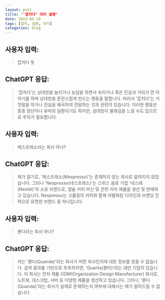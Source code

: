 ```yaml
---
layout: post
title: ""깝치다" 의미 설명"
date: 2023-05-10
tags: [깝치, 설명, 의미]
categories: blog
---
```


## 사용자 입력:
> 깝치다 뜻

## ChatGPT 응답:
> '깝치다'는 상대방을 놀리거나 농담을 하면서 속이거나 혹은 진실과 거리가 먼 이야기를 하며 상대방을 혼란스럽게 만드는 행동을 말합니다. 따라서 '깝치다'는 거짓말을 하거나 진실을 왜곡하여 전달하는 것과 관련이 있습니다. 이러한 행동은 종종 장난이나 유머의 일환이기도 하지만, 상대방이 불쾌감을 느낄 수도 있으므로 주의가 필요합니다.

## 사용자 입력:
> 메스프레소라는 회사 아나?

## ChatGPT 응답:
> 제가 알기로, '메스프레소(Mespresso)'는 존재하지 않는 회사로 알려지지 않았습니다. 그러나 'Nespresso(네스프레소)'는 스위스 음료 기업 '네스레(Nestlé)'의 소유 브랜드로, 캡슐 커피 머신 및 관련 커피 제품을 생산 및 판매하고 있습니다. Nespresso는 고품질의 커피와 함께 차별화된 디자인과 브랜딩 전략으로 유명한 브랜드 중 하나입니다.

## 사용자 입력:
> 콴다라는 회사 아나?

## ChatGPT 응답:
> 저는 '콴다(Quanda)'라는 회사가 어떤 회사인지에 대한 정보를 찾을 수 없습니다. 검색 결과를 기반으로 추측하자면, 'Quanta(콴타)'라는 대만 기업이 있습니다. 이 회사는 전자 제품 ODM(Organization Design Manufacturer) 회사로, 노트북, 데스크탑, 서버 등 다양한 제품을 생산하고 있습니다. 그러나, '콴다(Quanda)'라는 회사가 실제로 존재하는지 여부에 대해서는 제가 알려드릴 수 없습니다.

